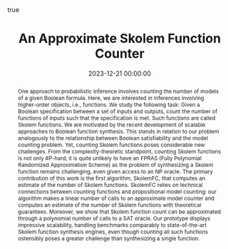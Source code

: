 ---
abstract: "One approach to probabilistic inference involves counting the number of models of a given Boolean formula. Here, we are interested in inferences involving higher-order objects, i.e., functions. We study the following task: Given a Boolean specification between a set of inputs and outputs, count the number of functions of inputs such that the specification is met. Such functions are called Skolem functions.

We are motivated by the recent development of scalable approaches to Boolean function synthesis. This stands in relation to our problem analogously to the relationship between Boolean satisfiability and the model counting problem. Yet, counting Skolem functions poses considerable new challenges. From the complexity-theoretic standpoint, counting Skolem functions is not only $\\#P$-hard; it is quite unlikely to have an FPRAS (Fully Polynomial Randomized Approximation
Scheme) as the problem of synthesizing a Skolem function remains challenging, even given access to an NP oracle.

The primary contribution of this work is the first algorithm, SkolemFC, that computes an estimate of the number of Skolem functions. SkolemFC relies on technical connections between counting functions and propositional model counting: our algorithm makes a linear number of calls to an approximate model counter and computes an estimate of the number of Skolem functions with theoretical guarantees. Moreover, we show that Skolem function count can be approximated through a polynomial number of calls to a SAT oracle. Our prototype displays impressive scalability, handling benchmarks comparably to state-of-the-art Skolem function synthesis engines, even though counting all such functions ostensibly poses a greater challenge than synthesizing a single function.
"

authors:
- Arijit Shaw  
- Brendan Juba
- Kuldeep S. Meel
date: 2023-12-21 00:00:00
highlight: true
image_preview: ''
math: true
publication: In *Proceedings of AAAI Conference on Artificial Intelligence (AAAI)*
publication_types:
- '1'
selected: true
title: 'An Approximate Skolem Function Counter'
url_pdf: 'https://arxiv.org/pdf/2312.12026.pdf'
---